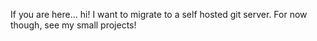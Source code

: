 If you are here... hi! I want to migrate to a self hosted git server. For now though, see my small projects!
